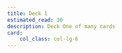 ```yaml
---
title: Deck 1
estimated_read: 30
description: Deck One of many cards
card:
    col_class: col-lg-6
---
```

